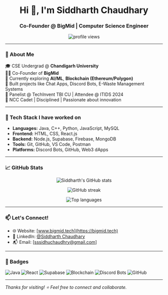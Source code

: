 <h1 align="center">Hi 👋, I'm Siddharth Chaudhary</h1>
<h3 align="center">Co-Founder @ BigMid | Computer Science Engineer</h3>

<p align="center">
  <img src="https://komarev.com/ghpvc/?username=siddharthchaudhary&label=Profile%20views&color=0e75b6&style=flat" alt="profile views" />
</p>

---

### 💼 About Me

🎓 CSE Undergrad @ **Chandigarh University**  
🧑‍💻 Co-Founder of **BigMid**  
🌱 Currently exploring **AI/ML**, **Blockchain (Ethereum/Polygon)**  
🧪 Built projects like Chat Apps, Discord Bots, E-Waste Management Systems  
📢 Panelist @ TechInvent TBI CU | Attendee @ ITIDS 2024  
🏅 NCC Cadet | Disciplined | Passionate about innovation

---

### 🚀 Tech Stack I have worked on

- **Languages:** Java, C++, Python, JavaScript, MySQL  
- **Frontend:** HTML, CSS, React.js  
- **Backend:** Node.js, Supabase, Firebase, MongoDB  
- **Tools:** Git, GitHub, VS Code, Postman  
- **Platforms:** Discord Bots, GitHub, Web3 dApps

---

### 📈 GitHub Stats

<p align="center">
  <img src="https://github-readme-stats.vercel.app/api?username=siddharthchaudhary&show_icons=true&theme=github_dark&locale=en" alt="Siddharth's GitHub stats" />
</p>

<p align="center">
  <img src="https://github-readme-streak-stats.herokuapp.com/?user=siddharthchaudhary&theme=github-dark-blue" alt="GitHub streak" />
</p>

<p align="center">
  <img src="https://github-readme-stats.vercel.app/api/top-langs/?username=siddharthchaudhary&layout=compact&theme=github_dark" alt="Top languages" />
</p>

---

### 📫 Let's Connect!

- 🌐 Website: [www.bigmid.tech](https://bigmid.tech)  
- 💼 LinkedIn: [@Siddharth Chaudhary](https://www.linkedin.com/in/siddharth-chaudhary-6a4345251/)  
- 📬 Email: [sssidhuchaudhry@gmail.com]

---

### 🏁 Badges

![Java](https://img.shields.io/badge/Code-Java-orange?logo=java&logoColor=white)
![React](https://img.shields.io/badge/Framework-React-blue?logo=react)
![Supabase](https://img.shields.io/badge/Platform-Supabase-3ECF8E?logo=supabase&logoColor=white)
![Blockchain](https://img.shields.io/badge/Web3-Ethereum-3c3c3d?logo=ethereum)
![Discord Bots](https://img.shields.io/badge/Bots-Discord-7289DA?logo=discord&logoColor=white)
![GitHub](https://img.shields.io/github/followers/siddharthchaudhary?label=Follow&style=social)

---

*Thanks for visiting! ⭐ Feel free to connect and collaborate.*
